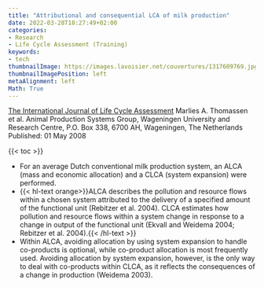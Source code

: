```yaml
---
title: "Attributional and consequential LCA of milk production"
date: 2022-03-28T18:27:49+02:00
categories:
- Research
- Life Cycle Assessment (Training)
keywords:
- tech
thumbnailImage: https://images.lavoisier.net/couvertures/1317609769.jpg
thumbnailImagePosition: left
metaAlignment: left
Math: True
---
```

[The International Journal of Life Cycle Assessment](https://link.springer.com/article/10.1007/s11367-008-0007-y)
Marlies A. Thomassen et al.
Animal Production Systems Group, Wageningen University and Research Centre, P.O. Box 338, 6700 AH, Wageningen, The Netherlands
Published: 01 May 2008
<!--more-->
{{< toc >}}
* For an average Dutch conventional milk production system, an ALCA (mass and economic allocation) and a CLCA (system expansion) were performed.
* {{< hl-text orange>}}ALCA describes the pollution and resource flows within a chosen system attributed to the delivery of a specified amount of the functional unit (Rebitzer et al. 2004). CLCA estimates how pollution and resource flows within a system change in response to a change in output of the functional unit (Ekvall and Weidema 2004; Rebitzer et al. 2004).{{< /hl-text >}}
* Within ALCA, avoiding allocation by using system expansion to handle co-products is optional, while co-product allocation is most frequently used. Avoiding allocation by system expansion, however, is the only way to deal with co-products within CLCA, as it reflects the consequences of a change in production (Weidema 2003).
